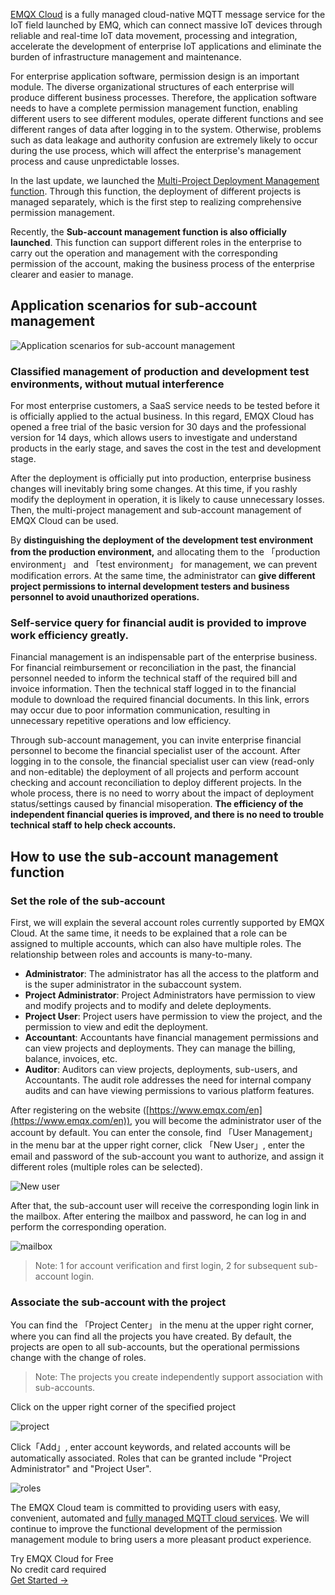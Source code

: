 [EMQX Cloud](https://www.emqx.com/en/cloud) is a fully managed cloud-native MQTT message service for the IoT field launched by EMQ, which can connect massive IoT devices through reliable and real-time IoT data movement, processing and integration, accelerate the development of enterprise IoT applications and eliminate the burden of infrastructure management and maintenance.

For enterprise application software, permission design is an important module. The diverse organizational structures of each enterprise will produce different business processes. Therefore, the application software needs to have a complete permission management function, enabling different users to see different modules, operate different functions and see different ranges of data after logging in to the system. Otherwise, problems such as data leakage and authority confusion are extremely likely to occur during the use process, which will affect the enterprise's management process and cause unpredictable losses.

In the last update, we launched the [Multi-Project Deployment Management function](https://www.emqx.com/en/blog/emqx-cloud-realizes-multi-project-deployment-management). Through this function, the deployment of different projects is managed separately, which is the first step to realizing comprehensive permission management.

Recently, the **Sub-account management function is also officially launched**. This function can support different roles in the enterprise to carry out the operation and management with the corresponding permission of the account, making the business process of the enterprise clearer and easier to manage.

## Application scenarios for sub-account management

![Application scenarios for sub-account management](https://assets.emqx.com/images/06c3c78db866209a77f81b46235c7533.png)


### Classified management of production and development test environments, without mutual interference

For most enterprise customers, a SaaS service needs to be tested before it is officially applied to the actual business. In this regard, EMQX Cloud has opened a free trial of the basic version for 30 days and the professional version for 14 days, which allows users to investigate and understand products in the early stage, and saves the cost in the test and development stage.

After the deployment is officially put into production, enterprise business changes will inevitably bring some changes. At this time, if you rashly modify the deployment in operation, it is likely to cause unnecessary losses. Then, the multi-project management and sub-account management of EMQX Cloud can be used.

By **distinguishing the deployment of the development test environment from the production environment,** and allocating them to the 「production environment」 and 「test environment」 for management, we can prevent modification errors. At the same time, the administrator can **give different project permissions to internal development testers and business personnel to avoid unauthorized operations.**

### Self-service query for financial audit is provided to improve work efficiency greatly.

Financial management is an indispensable part of the enterprise business. For financial reimbursement or reconciliation in the past, the financial personnel needed to inform the technical staff of the required bill and invoice information. Then the technical staff logged in to the financial module to download the required financial documents. In this link, errors may occur due to poor information communication, resulting in unnecessary repetitive operations and low efficiency.

Through sub-account management, you can invite enterprise financial personnel to become the financial specialist user of the account. After logging in to the console, the financial specialist user can view (read-only and non-editable) the deployment of all projects and perform account checking and account reconciliation to deploy different projects. In the whole process, there is no need to worry about the impact of deployment status/settings caused by financial misoperation. **The efficiency of the independent financial queries is improved, and there is no need to trouble technical staff to help check accounts.**

## How to use the sub-account management function

### Set the role of the sub-account

First, we will explain the several account roles currently supported by EMQX Cloud. At the same time, it needs to be explained that a role can be assigned to multiple accounts, which can also have multiple roles. The relationship between roles and accounts is many-to-many.

- **Administrator**: The administrator has all the access to the platform and is the super administrator in the subaccount system.
- **Project Administrator**: Project Administrators have permission to view and modify projects and to modify and delete deployments.
- **Project User**: Project users have permission to view the project, and the permission to view and edit the deployment.
- **Accountant**: Accountants have financial management permissions and can view projects and deployments. They can manage the billing, balance, invoices, etc.
- **Auditor**: Auditors can view projects, deployments, sub-users, and Accountants. The audit role addresses the need for internal company audits and can have viewing permissions to various platform features.

After registering on the website ([https://www.emqx.com/en](https://www.emqx.com/en)), you will become the administrator user of the account by default. You can enter the console, find 「User Management」 in the menu bar at the upper right corner, click 「New User」, enter the email and password of the sub-account you want to authorize, and assign it different roles (multiple roles can be selected).

![New user](https://assets.emqx.com/images/ba00b83715c46d7725c40c4ad7c03aa7.png)
 

After that, the sub-account user will receive the corresponding login link in the mailbox. After entering the mailbox and password, he can log in and perform the corresponding operation.

![mailbox](https://assets.emqx.com/images/36b4e90118c6ca83ee47ba8d3a8eb6b1.png)

> Note: 1 for account verification and first login, 2 for subsequent sub-account login.

### **Associate the sub-account with the project**

You can find the 「Project Center」 in the menu at the upper right corner, where you can find all the projects you have created. By default, the projects are open to all sub-accounts, but the operational permissions change with the change of roles.

> Note: The projects you create independently support association with sub-accounts.

Click on the upper right corner of the specified project

![project](https://assets.emqx.com/images/560713ac83e8551df400263a30049ce8.png)

Click「Add」, enter account keywords, and related accounts will be automatically associated. Roles that can be granted include "Project Administrator" and "Project User".

![roles](https://assets.emqx.com/images/92243347a6ad10eff2fc9796835e902e.png)

The EMQX Cloud team is committed to providing users with easy, convenient, automated and [fully managed MQTT cloud services](https://www.emqx.com/en/cloud). We will continue to improve the functional development of the permission management module to bring users a more pleasant product experience.


<section class="promotion">
    <div>
        Try EMQX Cloud for Free
        <div class="is-size-14 is-text-normal has-text-weight-normal">No credit card required</div>
    </div>
    <a href="https://www.emqx.com/en/signup?continue=https://cloud-intl.emqx.com/console/deployments/0?oper=new" class="button is-gradient px-5">Get Started →</a >
</section>
